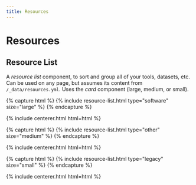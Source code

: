 ```yaml
---
title: Resources
---
```


# <i class="fas fa-tools"></i>Resources

<!-- section break -->

## Resource List

A _resource list_ component, to sort and group all of your tools, datasets, etc.
Can be used on any page, but assumes its content from `/_data/resources.yml`.
Uses the _card_ component (large, medium, or small).

{% capture html %}
{% include resource-list.html type="software" size="large" %}
{% endcapture %}

{% include centerer.html html=html %}

{% capture html %}
{% include resource-list.html type="other" size="medium" %}
{% endcapture %}

{% include centerer.html html=html %}

{% capture html %}
{% include resource-list.html type="legacy" size="small" %}
{% endcapture %}

{% include centerer.html html=html %}
